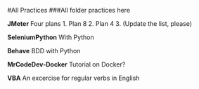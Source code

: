 #All Practices
###All folder practices here

**JMeter** 
    Four plans
        1. Plan 8
        2. Plan 4
        3. (Update the list, please)

**SeleniumPython**
    With Python

**Behave**
    BDD with Python

**MrCodeDev-Docker**
    Tutorial on Docker?

**VBA**
    An excercise for regular verbs in English

